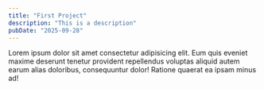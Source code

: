 ```yaml
---
title: "First Project"
description: "This is a description"
pubDate: "2025-09-28"
---
```


Lorem ipsum dolor sit amet consectetur adipisicing elit. Eum quis
eveniet maxime deserunt tenetur provident repellendus voluptas aliquid
autem earum alias doloribus, consequuntur dolor! Ratione quaerat ea
ipsam minus ad!
